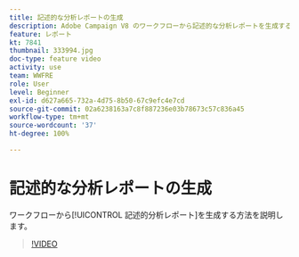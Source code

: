 ```yaml
---
title: 記述的な分析レポートの生成
description: Adobe Campaign V8 のワークフローから記述的な分析レポートを生成する方法を説明します。
feature: レポート
kt: 7841
thumbnail: 333994.jpg
doc-type: feature video
activity: use
team: WWFRE
role: User
level: Beginner
exl-id: d627a665-732a-4d75-8b50-67c9efc4e7cd
source-git-commit: 02a6238163a7c8f887236e03b78673c57c836a45
workflow-type: tm+mt
source-wordcount: '37'
ht-degree: 100%

---
```


# 記述的な分析レポートの生成

ワークフローから[!UICONTROL 記述的分析レポート]を生成する方法を説明します。

>[!VIDEO](https://video.tv.adobe.com/v/333994?quality=12)
